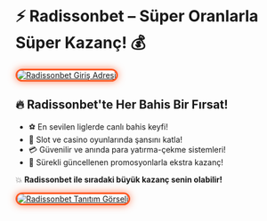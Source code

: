<h1>⚡ Radissonbet – Süper Oranlarla Süper Kazanç! 💰</h1>

<a href="https://cutt.ly/RadissonLink" title="Radissonbet Giriş">
  <img src="https://i.ibb.co/BtMhhf6/g-venligiris.jpg" alt="Radissonbet Giriş Adresi" style="max-width: 100%; border: 3px solid #ff5722; border-radius: 14px; box-shadow: 0px 0px 14px rgba(255, 87, 34, 0.7);">
</a>

<h2>🔥 Radissonbet'te Her Bahis Bir Fırsat!</h2>
<ul>
  <li>⚽ En sevilen liglerde canlı bahis keyfi!</li>
  <li>🎰 Slot ve casino oyunlarında şansını katla!</li>
  <li>💳 Güvenilir ve anında para yatırma-çekme sistemleri!</li>
  <li>🎁 Sürekli güncellenen promosyonlarla ekstra kazanç!</li>
</ul>

<p>💥 <strong>Radissonbet ile sıradaki büyük kazanç senin olabilir!</strong></p>

<a href="https://cutt.ly/RadissonLink" title="Radissonbet Tanıtım">
  <img src="https://r.resimlink.com/qr9Tu.webp" alt="Radissonbet Tanıtım Görseli" style="max-width: 100%; border: 3px solid #ff5722; border-radius: 14px; box-shadow: 0px 0px 14px rgba(255, 87, 34, 0.7);">
</a>

<meta name="description" content="Radissonbet ile canlı bahis, casino oyunları ve cazip bonuslar seni bekliyor! Hemen giriş yap ve büyük kazanmaya başla!">
